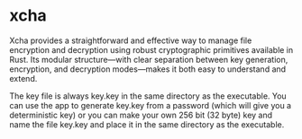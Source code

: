 # xcha 


Xcha provides a straightforward and effective way to manage file encryption and decryption using robust cryptographic primitives available in Rust. Its modular structure—with clear separation between key generation, encryption, and decryption modes—makes it both easy to understand and extend. 

The key file is always key.key in the same directory as the executable. You can use the app to generate key.key from a password (which will give you a deterministic key) or you can make your own 256 bit (32 byte) key and name the file key.key and place it in the same directory as the executable. 
